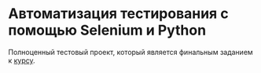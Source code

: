# Автоматизация тестирования с помощью Selenium и Python
Полноценный тестовый проект, который является финальным заданием к [курсу](https://stepik.org/course/575/syllabus).
